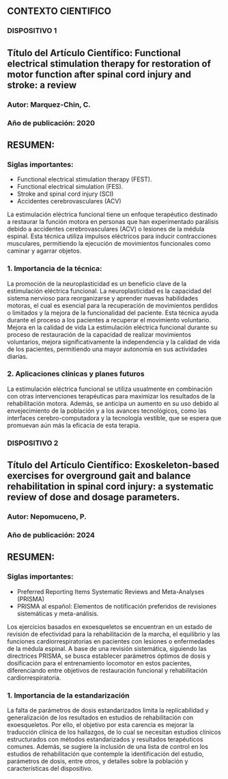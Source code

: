 ## CONTEXTO CIENTIFICO 

### DISPOSITIVO 1 
## Título del Artículo Científico: Functional electrical stimulation therapy for restoration of motor function after spinal cord injury and stroke: a review
### Autor: Marquez-Chin, C.
### Año de publicación: 2020

## RESUMEN:
 ### Siglas importantes:
- Functional electrical stimulation therapy (FEST).
- Functional electrical simulation (FES).
- Stroke and spinal cord injury (SCI)
- Accidentes cerebrovasculares (ACV)

La estimulación eléctrica funcional tiene un enfoque terapéutico destinado a restaurar la función motora en personas que han experimentado parálisis debido a accidentes cerebrovasculares (ACV) o lesiones de la médula espinal. Esta técnica utiliza impulsos eléctricos para inducir contracciones musculares, permitiendo la ejecución de movimientos funcionales como caminar y agarrar objetos.

### 1. Importancia de la técnica:
La promoción de la neuroplasticidad es un beneficio clave de la estimulación eléctrica funcional. La neuroplasticidad es la capacidad del sistema nervioso para reorganizarse y aprender nuevas habilidades motoras, el cual es esencial para la recuperación de movimientos perdidos o limitados y la mejora de la funcionalidad del paciente. Esta técnica ayuda durante el proceso a los pacientes a recuperar el movimiento voluntario. 
Mejora en la calidad de vida
La estimulación eléctrica funcional durante su proceso de restauración de la capacidad de realizar movimientos voluntarios, mejora significativamente la independencia y la calidad de vida de los pacientes, permitiendo una mayor autonomía en sus actividades diarias.

### 2. Aplicaciones clínicas y planes futuros
La estimulación eléctrica funcional se utiliza usualmente en combinación con otras intervenciones terapéuticas para maximizar los resultados de la rehabilitación motora. Además, se anticipa un aumento en su uso debido al envejecimiento de la población y a los avances tecnológicos, como las interfaces cerebro-computadora y la tecnología vestible, que se espera que promuevan aún más la eficacia de esta terapia.


### DISPOSITIVO 2
## Título del Artículo Científico: Exoskeleton-based exercises for overground gait and balance rehabilitation in spinal cord injury: a systematic review of dose and dosage parameters.
### Autor: Nepomuceno, P.
### Año de publicación: 2024

## RESUMEN:
  ### Siglas importantes:
- Preferred Reporting Items Systematic Reviews and Meta-Analyses (PRISMA)
- PRISMA al español: Elementos de notificación preferidos de revisiones sistemáticas y meta-análisis.
  
Los ejercicios basados en exoesqueletos se encuentran en un estado de revisión de efectividad para la rehabilitación de la marcha, el equilibrio y las funciones cardiorrespiratorias en pacientes con lesiones o enfermedades de la médula espinal. A base de una revisión sistemática, siguiendo las directrices PRISMA, se busca establecer parámetros óptimos de dosis y dosificación para el entrenamiento locomotor en estos pacientes, diferenciando entre objetivos de restauración funcional y rehabilitación cardiorrespiratoria.

### 1. Importancia de la estandarización

La falta de parámetros de dosis estandarizados limita la replicabilidad y generalización de los resultados en estudios de rehabilitación con exoesqueletos. Por ello, el objetivo por esta carencia es mejorar la traducción clínica de los hallazgos, de lo cual se necesitan estudios clínicos estructurados con métodos estandarizados y resultados terapéuticos comunes. Además, se sugiere la inclusión de una lista de control en los estudios de rehabilitación que contemple la identificación del estudio, parámetros de dosis, entre otros, y detalles sobre la población y características del dispositivo.



